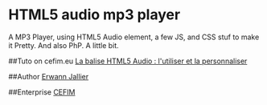 HTML5 audio mp3 player
======================

A MP3 Player, using HTML5 Audio element, a few JS, and CSS stuf to make it Pretty.
And also PhP. A little bit.

##Tuto on cefim.eu
[La balise HTML5 Audio : l'utiliser et la personnaliser](http://www.cefim.eu/balise-html5-audio-comment-lutiliser-personnaliser/)

##Author
[Erwann Jallier](http://erwannjallier.com)

##Enterprise
[CEFIM](http://cefim.eu)